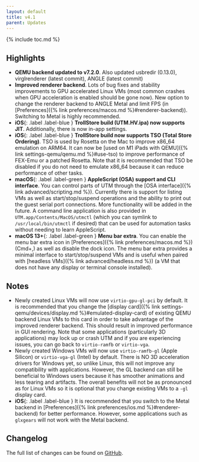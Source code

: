 ```yaml
---
layout: default
title: v4.1
parent: Updates
---
```

{% include toc.md %}

## Highlights
* **QEMU backend updated to v7.2.0**. Also updated usbredir (0.13.0), virglrenderer (latest commit), ANGLE (latest commit)
* **Improved renderer backend**. Lots of bug fixes and stability improvements to GPU accelerated Linux VMs (most common crashes when GPU acceleration is enabled should be gone now). New option to change the renderer backend to ANGLE Metal and limit FPS (in [Preferences]({% link preferences/macos.md %}#renderer-backend)). Switching to Metal is highly recommended.
* **iOS**{: .label .label-blue } **TrollStore build (UTM.HV.ipa) now supports JIT**. Additionally, there is now in-app settings.
* **iOS**{: .label .label-blue } **TrollStore build now supports TSO (Total Store Ordering)**. TSO is used by Rosetta on the Mac to improve x86_64 emulation on ARM64. It can now be [used on M1 iPads with QEMU]({% link settings-qemu/qemu.md %}#use-tso) to improve performance of FEX-Emu or a patched Rosetta. Note that it is recommended that TSO be disabled if you do not need to emulate x86_64 because it can reduce performance of other tasks.
* **macOS**{: .label .label-green } **AppleScript (OSA) support and CLI interface**. You can control parts of UTM through the [OSA interface]({% link advanced/scripting.md %}). Currently there is support for listing VMs as well as start/stop/suspend operations and the ability to print out the guest serial port connections. More functionality will be added in the future. A command line application is also provided in `UTM.app/Contents/MacOS/utmctl` (which you can symlink to `/usr/local/bin/utmctl` if desired) that can be used for automation tasks without needing to learn AppleScript.
* **macOS 13+**{: .label .label-green } **Menu bar extra**. You can enable the menu bar extra icon in [Preferences]({% link preferences/macos.md %}) (Cmd+,) as well as disable the dock icon. The menu bar extra provides a minimal interface to start/stop/suspend VMs and is useful when paired with [headless VMs]({% link advanced/headless.md %}) (a VM that does not have any display or terminal console installed).

## Notes
* Newly created Linux VMs will now use `virtio-gpu-gl-pci` by default. It is recommended that you change the [display card]({% link settings-qemu/devices/display.md %}#emulated-display-card) of existing QEMU backend Linux VMs to this card in order to take advantage of the improved renderer backend. This should result in improved performance in GUI rendering. Note that some applications (particularly 3D applications) may lock up or crash UTM and if you are experiencing issues, you can go back to `virtio-ramfb` or `virtio-vga`.
* Newly created Windows VMs will now use `virtio-ramfb-gl` (Apple Silicon) or `virtio-vga-gl` (Intel) by default. There is NO 3D acceleration drivers for Windows yet, so unlike Linux, this will not improve any compatibility with applications. However, the GL backend can still be beneficial to Windows users because it has smoother animations and less tearing and artifacts. The overall benefits will not be as pronounced as for Linux VMs so it is optional that you change existing VMs to a `-gl` display card.
* **iOS**{: .label .label-blue } It is recommended that you switch to the Metal backend in [Preferences]({% link preferences/ios.md %}#renderer-backend) for better performance. However, some applications such as `glxgears` will not work with the Metal backend.

## Changelog
The full list of changes can be found on [GitHub](https://github.com/utmapp/UTM/releases).
